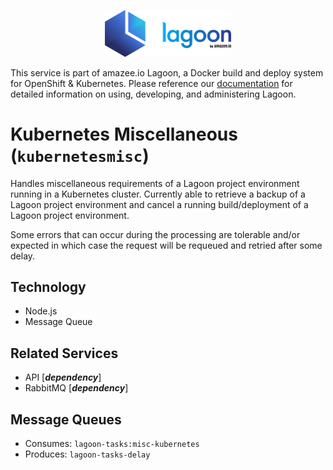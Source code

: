 <p align="center"><img
src="https://raw.githubusercontent.com/amazeeio/lagoon/master/docs/images/lagoon-logo.png"
alt="The Lagoon logo is a blue hexagon split in two pieces with an L-shaped cut"
width="40%"></p>

This service is part of amazee.io Lagoon, a Docker build and deploy system for
OpenShift & Kubernetes. Please reference our [documentation] for detailed
information on using, developing, and administering Lagoon.

# Kubernetes Miscellaneous (`kubernetesmisc`)

Handles miscellaneous requirements of a Lagoon project environment running in a
Kubernetes cluster. Currently able to retrieve a backup of a Lagoon project
environment and cancel a running build/deployment of a Lagoon project
environment.

Some errors that can occur during the processing are tolerable and/or expected
in which case the request will be requeued and retried after some delay.

## Technology

* Node.js
* Message Queue

## Related Services

* API [***dependency***]
* RabbitMQ [***dependency***]

## Message Queues

* Consumes: `lagoon-tasks:misc-kubernetes`
* Produces: `lagoon-tasks-delay`

[documentation]: https://lagoon.readthedocs.io/
